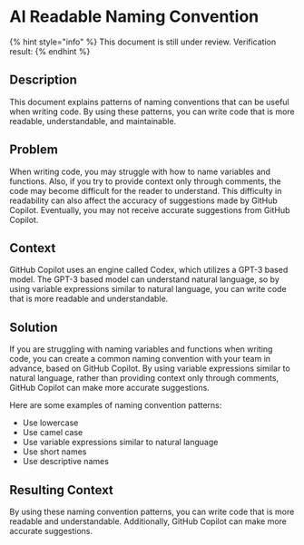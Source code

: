 # AI Readable Naming Convention

{% hint style="info" %}
This document is still under review. Verification result:
{% endhint %}

## Description

This document explains patterns of naming conventions that can be useful when writing code. By using these patterns, you can write code that is more readable, understandable, and maintainable.

## Problem

When writing code, you may struggle with how to name variables and functions. Also, if you try to provide context only through comments, the code may become difficult for the reader to understand. This difficulty in readability can also affect the accuracy of suggestions made by GitHub Copilot. Eventually, you may not receive accurate suggestions from GitHub Copilot.

## Context

GitHub Copilot uses an engine called Codex, which utilizes a GPT-3 based model. The GPT-3 based model can understand natural language, so by using variable expressions similar to natural language, you can write code that is more readable and understandable.

## Solution

If you are struggling with naming variables and functions when writing code, you can create a common naming convention with your team in advance, based on GitHub Copilot. By using variable expressions similar to natural language, rather than providing context only through comments, GitHub Copilot can make more accurate suggestions.

Here are some examples of naming convention patterns:

* Use lowercase
* Use camel case
* Use variable expressions similar to natural language
* Use short names
* Use descriptive names

## Resulting Context

By using these naming convention patterns, you can write code that is more readable and understandable. Additionally, GitHub Copilot can make more accurate suggestions.
